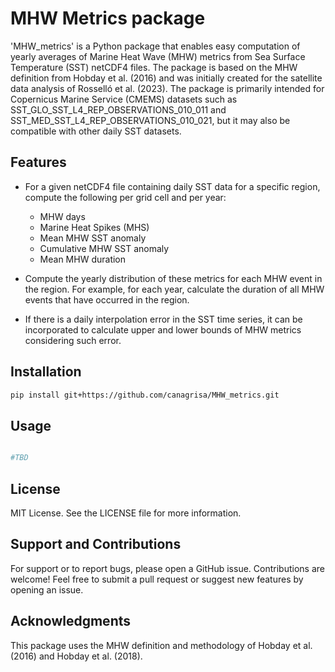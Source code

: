 # MHW Metrics package

'MHW_metrics' is a Python package that enables easy computation of yearly averages of Marine Heat Wave (MHW) metrics from Sea Surface Temperature (SST) netCDF4 files. The package is based on the MHW definition from Hobday et al. (2016) and was initially created for the satellite data analysis of Rosselló et al. (2023). The package is primarily intended for Copernicus Marine Service (CMEMS) datasets such as SST_GLO_SST_L4_REP_OBSERVATIONS_010_011 and SST_MED_SST_L4_REP_OBSERVATIONS_010_021, but it may also be compatible with other daily SST datasets.

## Features

- For a given netCDF4 file containing daily SST data for a specific region, compute the following per grid cell and per year:

    - MHW days
    - Marine Heat Spikes (MHS)
    - Mean MHW SST anomaly
    - Cumulative MHW SST anomaly
    - Mean MHW duration
- Compute the yearly distribution of these metrics for each MHW event in the region. For example, for each year, calculate the duration of all MHW events that have occurred in the region.

- If there is a daily interpolation error in the SST time series, it can be incorporated to calculate upper and lower bounds of MHW metrics considering such error.


## Installation

```bash
pip install git+https://github.com/canagrisa/MHW_metrics.git
```

## Usage

```python 

#TBD


```

## License

MIT License. See the LICENSE file for more information.

## Support and Contributions

For support or to report bugs, please open a GitHub issue. Contributions are welcome! Feel free to submit a pull request or suggest new features by opening an issue.

## Acknowledgments

This package uses the MHW definition and methodology of Hobday et al. (2016) and Hobday et al. (2018).

